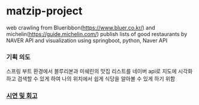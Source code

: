 # matzip-project
web crawling from Blueribbon(https://www.bluer.co.kr/) and michelin(https://guide.michelin.com/)
publish lists of good restaurants by NAVER API and visualization
using springboot, python, Naver API 



### 기획 의도
스프링 부트 환경에서 블루리본과 미쉐린의 맛집 리스트를 네이버 api로 지도에 시각화하고 
검색할 수 있게 하여 나의 위치에서 쉽게 식당을 알아볼 수 있게 하기 위함 

### [시연 및 회고](https://docs.google.com/presentation/d/18KG_xwVRZdN6SuwfYwBz2A8g2gCdQFQuJPEhhZzmsKg/edit?usp=sharing)
 
 
 

